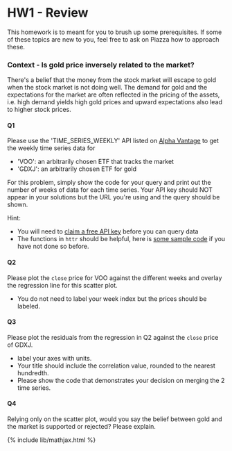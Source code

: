 # HW1 - Review

This homework is to meant for you to brush up some prerequisites.
If some of these topics are new to you, feel free to ask on Piazza how to approach these.

### Context - Is gold price inversely related to the market?

There's a belief that the money from the stock market will escape to gold
when the stock market is not doing well. The demand for gold and the expectations
for the market are often reflected in the pricing of the assets, i.e. high demand yields
high gold prices and upward expectations also lead to higher stock prices.

#### Q1 
Please use the 'TIME_SERIES_WEEKLY' API listed on [Alpha Vantage](https://www.alphavantage.co/documentation/)
to get the weekly time series data for
- 'VOO': an arbitrarily chosen ETF that tracks the market
- 'GDXJ': an arbitrarily chosen ETF for gold

For this problem, simply show the code for your query and print out the number of weeks of data for each time series.
Your API key should NOT appear in your solutions but the URL you're using and the query should be shown.

Hint:
- You will need to [claim a free API key](https://www.alphavantage.co/support/#api-key) before you can query data
- The functions in `httr` should be helpful, here is [some sample code](https://leewtai.github.io/courses/stat_computing/lectures/learning_r_scraping_and_api.html) if you have not done so before.


#### Q2
Please plot the `close` price for VOO against the different weeks and overlay the regression line for this scatter plot.
- You do not need to label your week index but the prices should be labeled.


#### Q3
Please plot the residuals from the regression in Q2 against the `close` price of GDXJ.
- label your axes with units.
- Your title should include the correlation value, rounded to the nearest hundredth.
- Please show the code that demonstrates your decision on merging the 2 time series.

#### Q4
Relying only on the scatter plot, would you say the belief between gold and the market
is supported or rejected? Please explain.

{% include lib/mathjax.html %}
